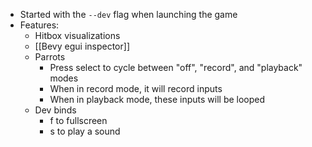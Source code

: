 - Started with the `--dev` flag when launching the game
- Features:
	- Hitbox visualizations
	- [[Bevy egui inspector]]
	- Parrots
		- Press select to cycle between "off", "record", and "playback" modes
		- When in record mode, it will record inputs
		- When in playback mode, these inputs will be looped
	- Dev binds
		- f to fullscreen
		- s to play a sound